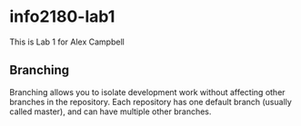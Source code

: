 # info2180-lab1

This is Lab 1 for Alex Campbell

## Branching

Branching allows you to isolate development work without affecting other branches in the repository. Each repository has one default branch (usually called master), and can have multiple other branches.